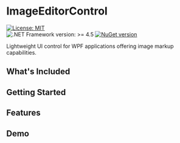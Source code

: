 # ImageEditorControl

[![License: MIT](https://img.shields.io/badge/License-MIT-green.svg)](https://opensource.org/licenses/MIT)	
![.NET Framework version: >= 4.5](https://img.shields.io/badge/.NET%20Framework-%3E%3D%204.5-green.svg)
[![NuGet version](https://img.shields.io/nuget/v/ImageEditor)](https://www.nuget.org/packages/ImageEditor/)


Lightweight UI control for WPF applications offering image markup capabilities. 

## What's Included 


## Getting Started

## Features

## Demo
